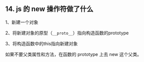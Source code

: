 ## 14. js 的 new 操作符做了什么

1、新建一个对象

2、将新建对象的原型（`__proto__`）指向构造函数的prototype

3、将构造函数中的this指向新建对象

如果不要父类属性和方法，在函数的 prototype 上去 new 这个父类。